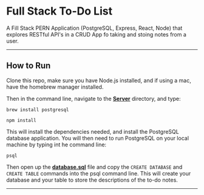 # Full Stack To-Do List

A Fill Stack PERN Application (PostgreSQL, Express, React, Node) that explores RESTful API's in a CRUD App fo taking and stoing notes from a user.

---

## How to Run

Clone this repo, make sure you have Node.js installed, and if using a mac, have the homebrew manager installed.

Then in the command line, navigate to the [**Server**](server) directory, and type:

```
brew install postgresql
```

```
npm install
```

This will install the dependencies needed, and install the PostgreSQL database application. You will then need to run PostgreSQL on your local machine by typing int he command line:

```
psql
```

Then open up the [**database.sql**](database.sql) file and copy the `CREATE DATABASE` and `CREATE TABLE` commands into the psql command line. This will create your database and your table to store the descriptions of the to-do notes.

---
